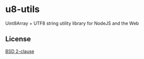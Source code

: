 # u8-utils

Uint8Array + UTF8 string utility library for NodeJS and the Web

## License

[BSD 2-clause](LICENSE)
